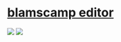 # [blamscamp editor](https://github.com/blackle/blamscamp)

![](https://img.shields.io/github/license/blackle/blamscamp?style=flat-square) ![](https://img.shields.io/github/last-commit/scillidan/blamscamp/main?label=last%20commit%20(fork)&style=flat-square)